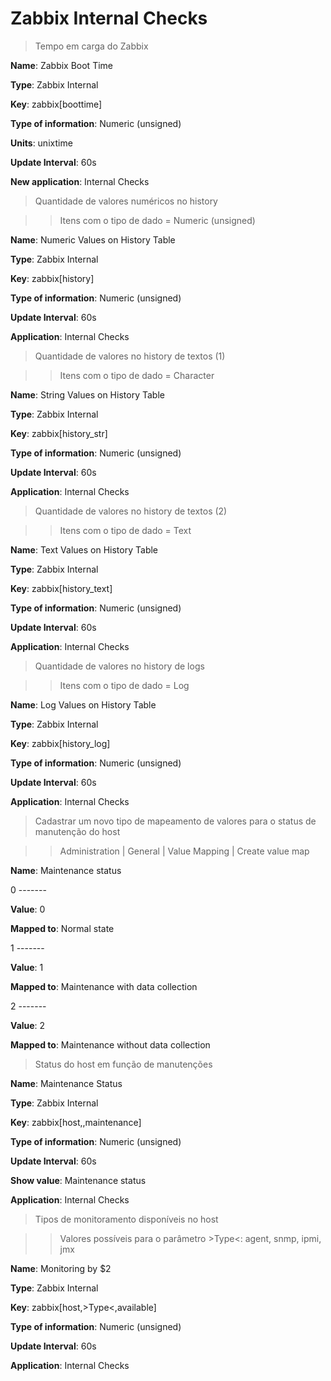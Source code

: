 # Zabbix Internal Checks

> Tempo em carga do Zabbix

**Name**: Zabbix Boot Time

**Type**: Zabbix Internal

**Key**: zabbix[boottime]

**Type of information**: Numeric (unsigned)

**Units**: unixtime

**Update Interval**: 60s

**New application**: Internal Checks

> Quantidade de valores numéricos no history

>> Itens com o tipo de dado = Numeric (unsigned)

**Name**: Numeric Values on History Table

**Type**: Zabbix Internal

**Key**: zabbix[history]

**Type of information**: Numeric (unsigned)

**Update Interval**: 60s

**Application**: Internal Checks

> Quantidade de valores no history de textos (1)

>> Itens com o tipo de dado = Character

**Name**: String Values on History Table

**Type**: Zabbix Internal

**Key**: zabbix[history_str]

**Type of information**: Numeric (unsigned)

**Update Interval**: 60s

**Application**: Internal Checks

> Quantidade de valores no history de textos (2)

>> Itens com o tipo de dado = Text

**Name**: Text Values on History Table

**Type**: Zabbix Internal

**Key**: zabbix[history_text]

**Type of information**: Numeric (unsigned)

**Update Interval**: 60s

**Application**: Internal Checks

> Quantidade de valores no history de logs

>> Itens com o tipo de dado = Log

**Name**: Log Values on History Table

**Type**: Zabbix Internal

**Key**: zabbix[history_log]

**Type of information**: Numeric (unsigned)

**Update Interval**: 60s

**Application**: Internal Checks

> Cadastrar um novo tipo de mapeamento de valores para o status de manutenção do host

>> Administration | General | Value Mapping | Create value map

**Name**: Maintenance status

0 -------

**Value**: 0

**Mapped to**: Normal state

1 -------

**Value**: 1

**Mapped to**: Maintenance with data collection

2 -------

**Value**: 2

**Mapped to**: Maintenance without data collection


> Status do host em função de manutenções

**Name**: Maintenance Status

**Type**: Zabbix Internal

**Key**: zabbix[host,,maintenance]

**Type of information**: Numeric (unsigned)

**Update Interval**: 60s

**Show value**: Maintenance status

**Application**: Internal Checks

> Tipos de monitoramento disponíveis no host

>> Valores possíveis para o parâmetro >Type<: agent, snmp, ipmi, jmx

**Name**: Monitoring by $2

**Type**: Zabbix Internal

**Key**: zabbix[host,>Type<,available]

**Type of information**: Numeric (unsigned)

**Update Interval**: 60s

**Application**: Internal Checks

